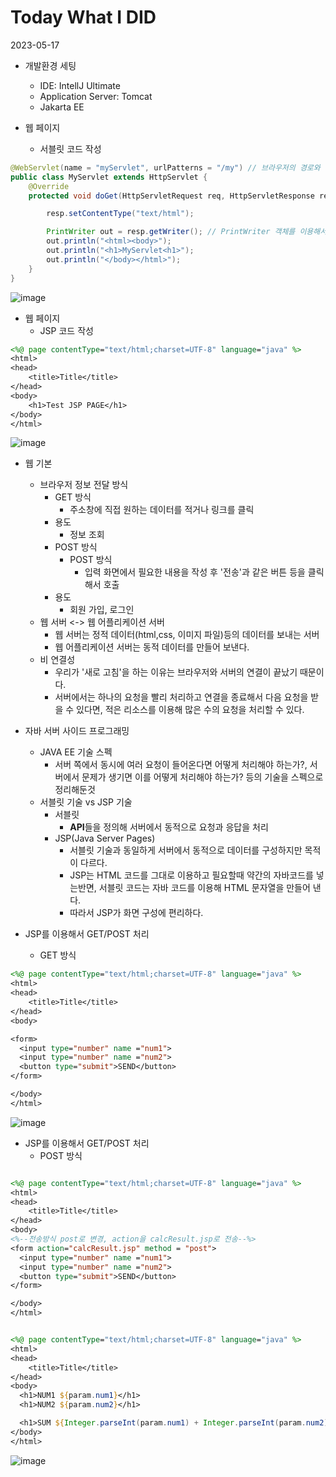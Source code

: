 # Today What I DID

2023-05-17
- 개발환경 세팅
  - IDE: IntellJ Ultimate
  - Application Server: Tomcat 
  - Jakarta EE

- 웹 페이지
  - 서블릿 코드 작성
~~~java
@WebServlet(name = "myServlet", urlPatterns = "/my") // 브라우저의 경로와 해당 서블릿을 연결하는 설정
public class MyServlet extends HttpServlet {
    @Override
    protected void doGet(HttpServletRequest req, HttpServletResponse resp) throws ServletException, ImagingOpException, IOException {

        resp.setContentType("text/html");

        PrintWriter out = resp.getWriter(); // PrintWriter 객체를 이용해서, 브라우저로 출력
        out.println("<html><body>");
        out.println("<h1>MyServlet<h1>");
        out.println("</body></html>");
    }
}
~~~
![image](https://github.com/HJC96/WebDev/assets/87226129/e146b5dd-b553-411b-8fa7-e5d9a19842d0)

- 웹 페이지 
  - JSP 코드 작성
~~~jsp
<%@ page contentType="text/html;charset=UTF-8" language="java" %>
<html>
<head>
    <title>Title</title>
</head>
<body>
    <h1>Test JSP PAGE</h1>
</body>
</html>
~~~

![image](https://github.com/HJC96/WebDev/assets/87226129/904311c4-efc9-4223-87bb-3c3d79812d9a)


- 웹 기본
  - 브라우저 정보 전달 방식
    - GET 방식
      - 주소창에 직접 원하는 데이터를 적거나 링크를 클릭 
    - 용도
      - 정보 조회  
    - POST 방식
      - POST 방식
        - 입력 화면에서 필요한 내용을 작성 후 '전송'과 같은 버튼 등을 클릭해서 호출
    - 용도
      - 회원 가입, 로그인 
  - 웹 서버 <-> 웹 어플리케이션 서버
    - 웹 서버는 정적 데이터(html,css, 이미지 파일)등의 데이터를 보내는 서버
    - 웹 어플리케이션 서버는 동적 데이터를 만들어 보낸다.     
  - 비 연결성
    - 우리가 '새로 고침'을 하는 이유는 브라우저와 서버의 연결이 끝났기 때문이다.
    - 서버에서는 하나의 요청을 빨리 처리하고 연결을 종료해서 다음 요청을 받을 수 있다면, 적은 리소스를 이용해 많은 수의 요청을 처리할 수 있다.

- 자바 서버 사이드 프로그래밍
  - JAVA EE 기술 스펙
    - 서버 쪽에서 동시에 여러 요청이 들어온다면 어떻게 처리해야 하는가?, 서버에서 문제가 생기면 이를 어떻게 처리해야 하는가? 등의 기술을 스펙으로 정리해둔것
  - 서블릿 기술 vs JSP 기술
    - 서블릿
      - **API**들을 정의해 서버에서 동적으로 요청과 응답을 처리  
    - JSP(Java Server Pages)  
      - 서블릿 기술과 동일하게 서버에서 동적으로 데이터를 구성하지만 목적이 다르다.
      - JSP는 HTML 코드를 그대로 이용하고 필요할때 약간의 자바코드를 넣는반면, 서블릿 코드는 자바 코드를 이용해 HTML 문자열을 만들어 낸다.
      - 따라서 JSP가 화면 구성에 편리하다.

- JSP를 이용해서 GET/POST 처리
  - GET 방식
~~~jsp
<%@ page contentType="text/html;charset=UTF-8" language="java" %>
<html>
<head>
    <title>Title</title>
</head>
<body>

<form>
  <input type="number" name ="num1">
  <input type="number" name ="num2">
  <button type="submit">SEND</button>
</form>

</body>
</html>
~~~

![image](https://github.com/HJC96/WebDev/assets/87226129/c3c2cf01-ca0e-4d58-880b-e77e8cbb7e9c)

- JSP를 이용해서 GET/POST 처리
  - POST 방식
~~~jsp

<%@ page contentType="text/html;charset=UTF-8" language="java" %>
<html>
<head>
    <title>Title</title>
</head>
<body>
<%--전송방식 post로 변경, action을 calcResult.jsp로 전송--%>
<form action="calcResult.jsp" method = "post">
  <input type="number" name ="num1">
  <input type="number" name ="num2">
  <button type="submit">SEND</button>
</form>

</body>
</html>
~~~


~~~jsp

<%@ page contentType="text/html;charset=UTF-8" language="java" %>
<html>
<head>
    <title>Title</title>
</head>
<body>
  <h1>NUM1 ${param.num1}</h1>
  <h1>NUM2 ${param.num2}</h1>

  <h1>SUM ${Integer.parseInt(param.num1) + Integer.parseInt(param.num2)}</h1>
</body>
</html>
~~~
![image](https://github.com/HJC96/WebDev/assets/87226129/68b515c0-d8fb-4dc8-920b-aeefffe13df2)


       
